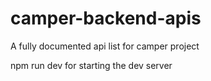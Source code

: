 # camper-backend-apis
A fully documented api list for camper project

npm run dev for starting the dev server
